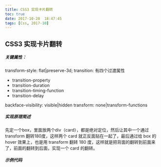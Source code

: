 ```yaml
---
title: CSS3 实现卡片翻转
toc: true
date: 2017-10-28  18:47:45
tags: [Css, 2017-10]
---
```


## CSS3 实现卡片翻转
##### 关键属性：
transform-style: flat|preserve-3d;
transition: 有四个过渡属性
* transition-property
* transition-duration
* transition-timing-function
* transition-delay

backface-visibility: visible|hidden
transform: none|transform-functions
##### 实现原理简述
先定一个box，里面放两个div（card），都是绝对定位，然后让其中一个通过 transform 翻转180度，这样两个 card 就正反面贴在一起了，最后通过给 box 的 hover 效果上，也是用 transform 翻转 180 度，这样就是把背面的翻转到前面来了，前面的翻转到后面，实现一个 card 的翻转。

##### 示例代码
<script async src="//en.jsrun.net/x3iKp/embed/all/light/"></script>
